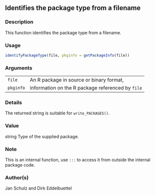 
## Identifies the package type from a filename

### Description

This function identifies the package type from a filename.

### Usage

``` R
identifyPackageType(file, pkginfo = getPackageInfo(file))
```

### Arguments

|           |                                                   |
|-----------|---------------------------------------------------|
| `file`    | An R package in source or binary format,          |
| `pkginfo` | information on the R package referenced by `file` |

### Details

The returned string is suitable for `write_PACKAGES()`.

### Value

string Type of the supplied package.

### Note

This is an internal function, use `:::` to access it from outside the
internal package code.

### Author(s)

Jan Schulz and Dirk Eddelbuettel

